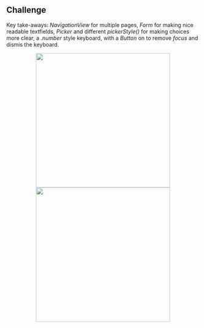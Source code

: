 ## Challenge

Key take-aways: _NavigationView_ for multiple pages, _Form_ for making nice readable textfields, _Picker_ and different _pickerStyle()_ for making choices more clear, a _.number_ style keyboard, with a _Button_ on to remove _focus_ and dismis the keyboard.

<p align="center">
<img src="ScreenshotLightMode.png" width="350">
<img src="ScreenshotDarkMode.png" width="350">
</p>

